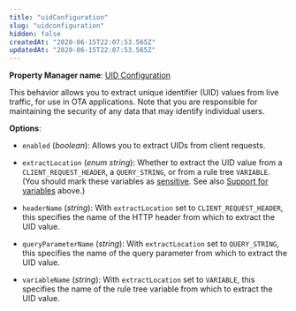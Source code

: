 ```yaml
---
title: "uidConfiguration"
slug: "uidconfiguration"
hidden: false
createdAt: "2020-06-15T22:07:53.565Z"
updatedAt: "2020-06-15T22:07:53.565Z"
---
```

__Property Manager name__: [UID Configuration](https://control.akamai.com/wh/CUSTOMER/AKAMAI/en-US/WEBHELP/property-manager/property-manager-help/csh_lookup.html?id=PM_0084)

This behavior allows you to extract unique identifier (UID) values from live traffic, for use in OTA applications. Note that you are responsible for maintaining the security of any data that may identify individual users.

__Options__:

<div class="option" markdown="1" id="uidConfiguration.enabled" >

- `enabled` (_boolean_): Allows you to extract UIDs from client requests.

</div>

<div class="option" markdown="1" id="uidConfiguration.extractLocation" >

- `extractLocation` (_enum string_): Whether to extract the UID value from a `CLIENT_REQUEST_HEADER`, a `QUERY_STRING`, or from a rule tree `VARIABLE`. (You should mark these variables as [sensitive](https://developer.akamai.com/api/core_features/property_manager/v1.html#82234a11). See also [Support for variables](#vf) above.)

</div>

<div class="option" markdown="1" id="uidConfiguration.headerName" >

- `headerName` (_string_): With `extractLocation` set to `CLIENT_REQUEST_HEADER`, this specifies the name of the HTTP header from which to extract the UID value.

</div>

<div class="option" markdown="1" id="uidConfiguration.queryParameterName" >

- `queryParameterName` (_string_): With `extractLocation` set to `QUERY_STRING`, this specifies the name of the query parameter from which to extract the UID value.

</div>

<div class="option" markdown="1" id="uidConfiguration.variableName" >

- `variableName` (_string_): With `extractLocation` set to `VARIABLE`, this specifies the name of the rule tree variable from which to extract the UID value.

</div>

</div>

<div class="feature" data-feature="validateEntityTag" markdown="1">
